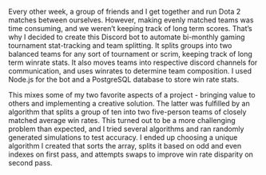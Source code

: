 Every other week, a group of friends and I get together and run Dota 2 matches between ourselves. However, making evenly matched teams was time consuming, and we weren’t keeping track of long term scores. That’s why I decided to create this Discord bot to automate bi-monthly gaming tournament stat-tracking and team splitting. 
It splits groups into two balanced teams for any sort of tournament or scrim, keeping track of long term winrate stats. It also moves teams into respective discord channels for communication, and uses winrates to determine team composition. I used Node.js for the bot and a PostgreSQL database to store win rate stats. 

This mixes some of my two favorite aspects of a project - bringing value to others and implementing a creative solution. The latter was fulfilled by an algorithm that splits a group of ten into two five-person teams of closely matched average win rates. This turned out to be a more challenging problem than expected, and I tried several algorithms and ran randomly generated simulations to test accuracy. I ended up choosing a unique algorithm I created that sorts the array, splits it based on odd and even indexes on first pass, and attempts swaps to improve win rate disparity on second pass.
